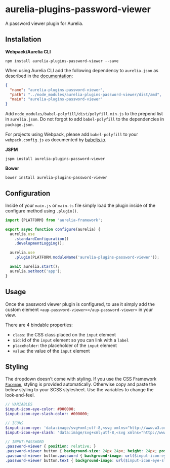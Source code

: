 # aurelia-plugins-password-viewer

A password viewer plugin for Aurelia.

## Installation

**Webpack/Aurelia CLI**

```shell
npm install aurelia-plugins-password-viewer --save
```

When using Aurelia CLI add the following dependency to `aurelia.json` as described in the [documentation](http://aurelia.io/docs/build-systems/aurelia-cli#adding-client-libraries-to-your-project):

```json
{
  "name": "aurelia-plugins-password-viewer",
  "path": "../node_modules/aurelia-plugins-password-viewer/dist/amd",
  "main": "aurelia-plugins-password-viewer"
}
```

Add `node_modules/babel-polyfill/dist/polyfill.min.js` to the prepend list in `aurelia.json`. Do not forgot to add `babel-polyfill` to the dependencies in `package.json`.

For projects using Webpack, please add `babel-polyfill` to your `webpack.config.js` as documented by [babeljs.io](https://babeljs.io/docs/usage/polyfill/#usage-in-node--browserify--webpack).

**JSPM**

```shell
jspm install aurelia-plugins-password-viewer
```

**Bower**

```shell
bower install aurelia-plugins-password-viewer
```

## Configuration

Inside of your `main.js` or `main.ts` file simply load the plugin inside of the configure method using `.plugin()`.

```javascript
import {PLATFORM} from 'aurelia-framework';

export async function configure(aurelia) {
  aurelia.use
    .standardConfiguration()
    .developmentLogging();

  aurelia.use
    .plugin(PLATFORM.moduleName('aurelia-plugins-password-viewer'));

  await aurelia.start();
  aurelia.setRoot('app');
}
```

## Usage

Once the password viewer plugin is configured, to use it simply add the custom element `<aup-password-viewer></aup-password-viewer>` in your view.

There are 4 bindable properties:
* `class`: the CSS class placed on the `input` element
* `$id`: id of the `input` element so you can link with a `label`
* `placeholder`: the placeholder of the `input` element
* `value`: the value of the `input` element


## Styling

The dropdown doesn't come with styling. If you use the CSS Framework [`Faceman`](<http://faceman.io>), styling is provided automatically. Otherwise copy and paste the below styling to your SCSS stylesheet. Use the variables to change the look-and-feel.

```scss
// VARIABLES
$input-icon-eye-color: #000000;
$input-icon-eye-slash-color: #000000;

// ICONS
$input-icon-eye: 'data:image/svg+xml;utf-8,<svg xmlns="http://www.w3.org/2000/svg" height="1792" viewBox="0 0 1792 1792" width="1792"><path d="M1664 960q-152-236-381-353 61 104 61 225 0 185-131.5 316.5t-316.5 131.5-316.5-131.5-131.5-316.5q0-121 61-225-229 117-381 353 133 205 333.5 326.5t434.5 121.5 434.5-121.5 333.5-326.5zm-720-384q0-20-14-34t-34-14q-125 0-214.5 89.5t-89.5 214.5q0 20 14 34t34 14 34-14 14-34q0-86 61-147t147-61q20 0 34-14t14-34zm848 384q0 34-20 69-140 230-376.5 368.5t-499.5 138.5-499.5-139-376.5-368q-20-35-20-69t20-69q140-229 376.5-368t499.5-139 499.5 139 376.5 368q20 35 20 69z" fill="#{$input-icon-eye-color}" /></svg>';
$input-icon-eye-slash: 'data:image/svg+xml;utf-8,<svg xmlns="http://www.w3.org/2000/svg" height="1792" viewBox="0 0 1792 1792" width="1792"><path d="M555 1335l78-141q-87-63-136-159t-49-203q0-121 61-225-229 117-381 353 167 258 427 375zm389-759q0-20-14-34t-34-14q-125 0-214.5 89.5t-89.5 214.5q0 20 14 34t34 14 34-14 14-34q0-86 61-147t147-61q20 0 34-14t14-34zm363-191q0 7-1 9-106 189-316 567t-315 566l-49 89q-10 16-28 16-12 0-134-70-16-10-16-28 0-12 44-87-143-65-263.5-173t-208.5-245q-20-31-20-69t20-69q153-235 380-371t496-136q89 0 180 17l54-97q10-16 28-16 5 0 18 6t31 15.5 33 18.5 31.5 18.5 19.5 11.5q16 10 16 27zm37 447q0 139-79 253.5t-209 164.5l280-502q8 45 8 84zm448 128q0 35-20 69-39 64-109 145-150 172-347.5 267t-419.5 95l74-132q212-18 392.5-137t301.5-307q-115-179-282-294l63-112q95 64 182.5 153t144.5 184q20 34 20 69z" fill="#{$input-icon-eye-slash-color}" /></svg>';

// INPUT-PASSWORD
.password-viewer { position: relative; }
.password-viewer button { background-size: 24px 24px; height: 24px; position: absolute; right: 9px; top: 9px; width: 24px; }
.password-viewer button.password { background-image: url($input-icon-eye); }
.password-viewer button.text { background-image: url($input-icon-eye-slash); }
```